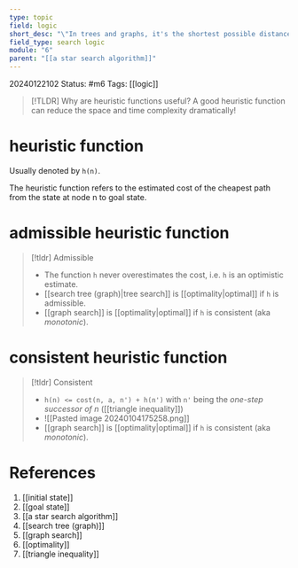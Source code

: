 ```yaml
---
type: topic
field: logic
short_desc: "\"In trees and graphs, it's the shortest possible distance from the initial state to the end state.\""
field_type: search logic
module: "6"
parent: "[[a star search algorithm]]"
---
```


20240122102
Status: #m6
Tags: [[logic]]

>[!TLDR] Why are heuristic functions useful?
>A good heuristic function can reduce the space and time complexity dramatically!

# heuristic function

Usually denoted by `h(n)`. 

The heuristic function refers to the estimated cost of the cheapest path from the state at node n to goal state.

# admissible heuristic function

>[!tldr] Admissible
>- The function `h` never overestimates the cost, i.e. `h` is an optimistic estimate.
>- [[search tree (graph)|tree search]] is [[optimality|optimal]] if `h` is admissible.
>- [[graph search]] is [[optimality|optimal]] if `h` is consistent (aka *monotonic*).

# consistent heuristic function
 
>[!tldr] Consistent
>- `h(n) <= cost(n, a, n') + h(n')` with `n'` being the *one-step successor of n* ([[triangle inequality]])
>- ![[Pasted image 20240104175258.png]]
>- [[graph search]] is [[optimality|optimal]] if `h` is consistent (aka *monotonic*).
# References

1. [[initial state]]
2. [[goal state]]
3. [[a star search algorithm]]
4. [[search tree (graph)]]
5. [[graph search]]
6. [[optimality]]
7. [[triangle inequality]]
